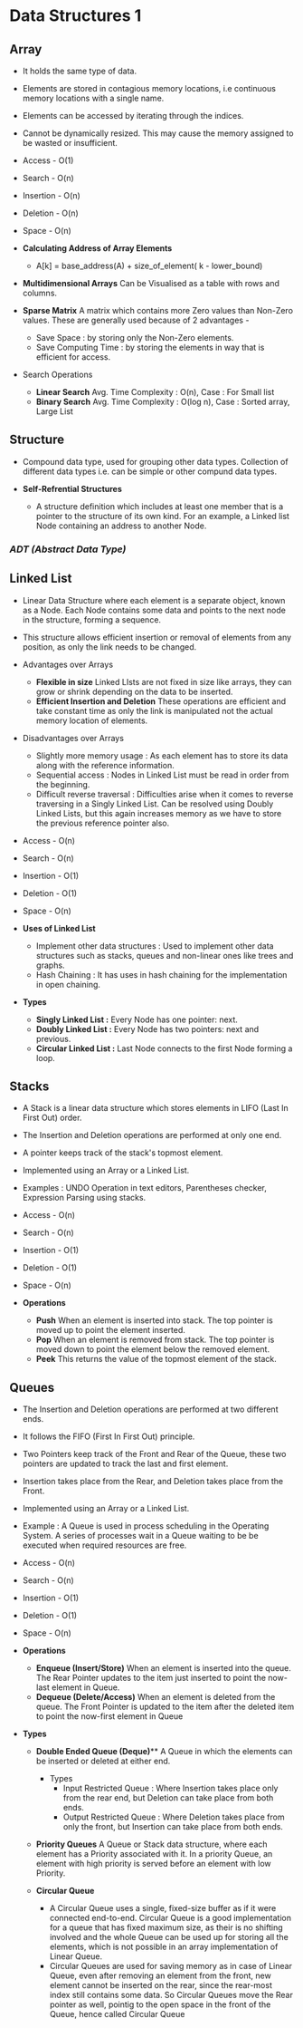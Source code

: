 # Data Structures 1

## Array
  
  * It holds the same type of data.
  * Elements are stored in contagious memory locations, i.e continuous memory locations with a single name.
  * Elements can be accessed by iterating through the indices.
  * Cannot be dynamically resized. This may cause the memory assigned to be wasted or insufficient.
  
  * Access      - O(1)
  * Search      - O(n)
  * Insertion   - O(n)
  * Deletion    - O(n)
  * Space       - O(n)
  
  * **Calculating Address of Array Elements** 
      * A[k] = base_address(A) + size_of_element( k - lower_bound)
      
  * **Multidimensional Arrays**
    Can be Visualised as a table with rows and columns.
    
  * **Sparse Matrix**
    A matrix which contains more Zero values than Non-Zero values. These are generally used because of 2 advantages -
      * Save Space : by storing only the Non-Zero elements.
      * Save Computing Time : by storing the elements in way that is efficient for access.
      
  * Search Operations
    * **Linear Search** 
      Avg. Time Complexity : O(n), Case : For Small list
    * **Binary Search**
      Avg. Time Complexity : O(log n), Case : Sorted array, Large List


## Structure

  * Compound data type, used for grouping other data types.
    Collection of different data types i.e. can be simple or other compund data types.
    
  * **Self-Refrential Structures**
    * A structure definition which includes at least one member that is a pointer to the structure of its own kind.
      For an example, a Linked list Node containing an address to another Node.


### *ADT (Abstract Data Type)*

## Linked List

  * Linear Data Structure where each element is a separate object, known as a Node.
    Each Node contains some data and points to the next node in the structure, forming a sequence.
  * This structure allows efficient insertion or removal of elements from any position, as only the link needs to be changed.
  
  * Advantages over Arrays
    * **Flexible in size**
      Linked LIsts are not fixed in size like arrays, they can grow or shrink depending on the data to be inserted.
    * **Efficient Insertion and Deletion**
      These operations are efficient and take constant time as only the link is manipulated not the actual memory location of elements.
      
  * Disadvantages over Arrays
    * Slightly more memory usage : 
      As each element has to store its data along with the reference information.
    * Sequential access : 
      Nodes in Linked List must be read in order from the beginning.
    * Difficult reverse traversal : 
      Difficulties arise when it comes to reverse traversing in a Singly Linked List. Can be resolved using Doubly Linked Lists, but this again increases memory as we have to store the previous reference pointer also.
      
  * Access      - O(n)
  * Search      - O(n)
  * Insertion   - O(1)
  * Deletion    - O(1)
  * Space       - O(n)
  
  * **Uses of Linked List**
    * Implement other data structures : 
      Used to implement other data structures such as stacks, queues and non-linear ones like trees and graphs.
    * Hash Chaining : 
      It has uses in hash chaining for the implementation in open chaining.
      
  * **Types** 
    * **Singly Linked List :** Every Node has one pointer: next.
    * **Doubly Linked List :**  Every Node has two pointers: next and previous.
    * **Circular Linked List :** Last Node connects to the first Node forming a loop.
  
  
## Stacks

  * A Stack is a linear data structure which stores elements in LIFO (Last In First Out) order.
  * The Insertion and Deletion operations are performed at only one end.
  * A pointer keeps track of the stack's topmost element.
  * Implemented using an Array or a Linked List.
  * Examples : UNDO Operation in text editors, Parentheses checker, Expression Parsing using stacks.
  
  * Access      - O(n)
  * Search      - O(n)
  * Insertion   - O(1)
  * Deletion    - O(1)
  * Space       - O(n)
  
  * **Operations**
    * **Push**
      When an element is inserted into stack. The top pointer is moved up to point the element inserted.
    * **Pop**
      When an element is removed from stack. The top pointer is moved down to point the element below the removed element.
    * **Peek**
      This returns the value of the topmost element of the stack.
      
      
## Queues

  * The Insertion and Deletion operations are performed at two different ends.
  * It follows the FIFO (First In First Out) principle.
  * Two Pointers keep track of the Front and Rear of the Queue, these two pointers are updated to track the last and first element.
  * Insertion takes place from the Rear, and Deletion takes place from the Front.
  * Implemented using an Array or a Linked List.
  * Example : A Queue is used in process scheduling in the Operating System. 
    A series of processes wait in a Queue waiting to be be executed when required resources are free.
  
  * Access      - O(n)
  * Search      - O(n)
  * Insertion   - O(1)
  * Deletion    - O(1)
  * Space       - O(n)
  
  * **Operations**
    * **Enqueue (Insert/Store)**
    When an element is inserted into the queue.
    The Rear Pointer updates to the item just inserted to point the now-last element in Queue.
    * **Dequeue (Delete/Access)**
    When an element is deleted from the queue.
    The Front Pointer is updated to the item after the deleted item to point the now-first element in Queue
  
  * **Types**
  
    * **Double Ended Queue (Deque)****
      A Queue in which the elements can be inserted or deleted at either end.
      * Types
        * Input Restricted Queue : 
          Where Insertion takes place only from the rear end, but Deletion can take place from both ends.
        * Output Restricted Queue : 
          Where Deletion takes place from only the front, but Insertion can take place from both ends.
  
    * **Priority Queues**
      A Queue or Stack data structure, where each element has a Priority associated with it. 
      In a priority Queue, an element with high priority is served before an element with low Priority.
      
    * **Circular Queue**
      * A Circular Queue uses a single, fixed-size buffer as if it were connected end-to-end.
      Circular Queue is a good implementation for a queue that has fixed maximum size, as their is no shifting involved and the whole Queue can be used up for storing all the elements, which is not possible in an array implementation of Linear Queue.
      * Circular Queues are used for saving memory as in case of Linear Queue, even after removing an element from the front, new element cannot be inserted on the rear, since the rear-most index still contains some data.
      So Circular Queues move the Rear pointer as well, pointig to the open space in the front of the Queue, hence called Circular Queue
    
  
  
